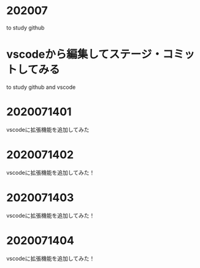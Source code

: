 # 202007
to study github

# vscodeから編集してステージ・コミットしてみる
to study github and vscode

# 2020071401
vscodeに拡張機能を追加してみた

# 2020071402
vscodeに拡張機能を追加してみた！

# 2020071403
vscodeに拡張機能を追加してみた！

# 2020071404
vscodeに拡張機能を追加してみた！